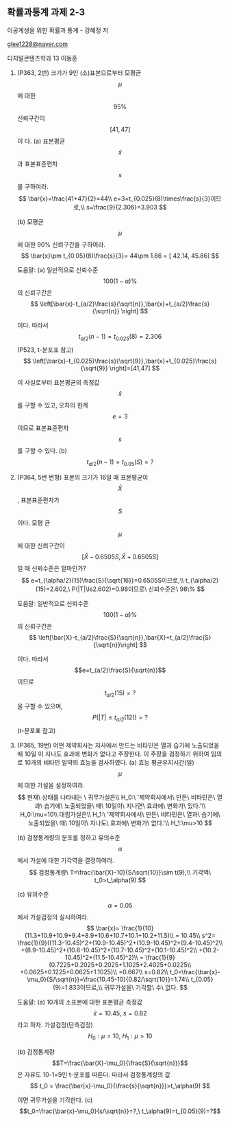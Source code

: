 ##  확률과통계 과제 2-3

이공계생을 위한 확률과 통계 - 강혜정 저

glee1228@naver.com

디지털콘텐츠학과 13 이동훈



1. (P363, 2번) 크기가 9인 (소)표본으로부터 모평균 $$\mu $$ 에 대한 $$95\%$$ 신뢰구간이 $$[41,47]$$ 이
   다.
   (a) 표본평균 $$\bar{x} $$ 과 표본표준편차 $$s$$ 를 구하여라.
   $$
   \bar{x}=\frac{41+47}{2}=44\\
   e=3=t_{0.025}(8)\times\frac{s}{3}이므로,\\
   s=\frac{9}{2.306}=3.903
   $$
   

   (b) 모평균 $$ \mu $$ 에 대한 90% 신뢰구간을 구하여라.
   $$
   \bar{x}\pm t_{0.05}(8)\frac{s}{3}= 44\pm 1.86 = [ 42.14, 45.86]
   $$
   

   도움말: (a) 일반적으로 신뢰수준 $$100(1-\alpha)\% $$ 의 신뢰구간은
   $$
   \left[\bar{x}-t_{a/2}\frac{s}{\sqrt{n}},\bar{x}+t_{a/2}\frac{s}{\sqrt{n}} \right]
   $$
   

   이다. 따라서 $$t_{a/2}(n-1)=t_{0.025}(8)=2.306$$ (P523, t-분포표 참고)
   $$
   \left[\bar{x}-t_{0.025}\frac{s}{\sqrt{9}},\bar{x}+t_{0.025}\frac{s}{\sqrt{9}} \right]=[41,47]
   $$
   

   이 사실로부터 표본평균의 측정값 $$\bar{x}$$ 를 구할 수 있고, 오차의 한계 $$e=3 $$ 이므로 표본표준편차
   $$s$$ 를 구할 수 있다.
   (b) $$t_{a/2}(n-1)=t_{0.05}(S)=?$$



2. (P364, 5번 변형) 표본의 크기가 16일 때 표본평균이  $$\bar{X} $$ , 표본표준편차가 $$S$$ 이다. 모평
   균 $$ \mu $$ 에 대한 신뢰구간이 $$\left[\bar{X}-0.6505S,\bar{X}+0.6505S\right]$$ 일 때 신뢰수준은 얼마인가?
   $$
   e=t_{\alpha/2}(15)\frac{S}{\sqrt{16}}=0.6505S이므로,\\
   t_{\alpha/2}(15)=2.602,\ P(|T|\le2.602)=0.98이므로\ 신뢰수준은\ 98\%
   $$
   

   

   도움말: 일반적으로 신뢰수준 $$100(1-\alpha)\%$$ 의 신뢰구간은
   $$
   \left[\bar{X}-t_{a/2}\frac{S}{\sqrt{n}},\bar{X}+t_{a/2}\frac{S}{\sqrt{n}}\right]
   $$
   

   이다. 따라서 $$e=t_{a/2}\frac{S}{\sqrt{n}}$$ 이므로 $$t_{a/2}(15)=?$$ 을 구할 수 있으며,
   $$
   P(|T|\le t_{a/2}(12))=?
   $$
    (t-분포표 참고)



3. (P365, 19번) 어떤 제약회사는 자사에서 만드는 비타민은 열과 습기에 노출되었을 때 10일
   이 지나도 효과에 변화가 없다고 주장한다. 이 주장을 검정하기 위하여 임의로 10개의 비타민
   알약의 효능을 검사하였다.
   (a) 효능 평균유지시간(일) $$ \mu $$ 에 대한 가설을 설정하여라.
   $$
   현재\ 상태를 나타내는 \ 귀무가설은\\ H_0:\ '제약회사에서\ 만든\ 비타민은\ 열과\ 습기에\ 노출되었을\ 때\ 10일이\ 지나면\ 효과에\ 변화가\ 있다.'\\
   H_0:\mu=10\\
   대립가설은\\
   H_1:\ '제약회사에서\ 만든\ 비타민은\ 열과\ 습기에\ 노출되었을\ 때\ 10일이\ 지나도\ 효과에\ 변화가\ 없다.'\\
   H_1:\mu>10
   $$
   

   (b) 검정통계량의 분포를 정하고 유의수준  $$\alpha $$ 에서 가설에 대한 기각역을 결정하여라.
   $$
   검정통계량\ T=\frac{\bar{X}-10}{S/\sqrt{10}}\sim t(9),\\
   기각역\ t_0>t_\alpha(9)
   $$
   

   (c) 유의수준 $$ \alpha=0.05 $$  에서 가설검정의 실시하여라.
   $$
   \bar{x}= \frac{1}{10}(11.3+10.9+10.9+9.4+8.9+10.6+10.7+10.1+10.2+11.5)\\
   = 10.45\\
   s^2= \frac{1}{9}((11.3-10.45)^2+(10.9-10.45)^2+(10.9-10.45)^2+(9.4-10.45)^2\\
   +(8.9-10.45)^2+(10.6-10.45)^2+(10.7-10.45)^2+(10.1-10.45)^2\\
   +(10.2-10.45)^2+(11.5-10.45)^2)\\
   = \frac{1}{9}(0.7225+0.2025+0.2025+1.1025+2.4025+0.0225\\
   +0.0625+0.1225+0.0625+1.1025)\\
   =0.667\\
   s=0.82\\
   t_0=\frac{\bar{x}-\mu_0}{S/\sqrt{n}}=\frac{10.45-10}{0.82/\sqrt{10}}=1.74\\
   t_{0.05}(9)=1.833이므로,\\
   귀무가설을\ 기각할\ 수\ 없다.
   $$
   

   도움말: (a) 10개의 소표본에 대한 표본평균 측정값 $$\bar{x}=10.45,\ s=0.82$$ 라고 하자.
   가설검정(단측검정)
   $$
   H_0:\mu=10,\ H_1:\mu>10
   $$
   


   (b) 검정통계량 $$T=\frac{\bar{X}-\mu_0}{\frac{S}{\sqrt{n}}}$$ 은 자유도 10-1=9인 t-분포를 따른다. 따라서 검정통계량의 값 
   $$
   t_0 = \frac{\bar{x}-\mu_0}{\frac{s}{\sqrt{n}}}>t_\alpha(9)
   $$
   

    이면 귀무가설을 기각한다.
   (c) $$t_0=\frac{\bar{x}-\mu_0}{s/\sqrt{n}}=?,\ t_\alpha(9)=t_{0.05}(9)=?$$